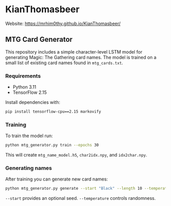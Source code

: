 # KianThomasbeer

Website: <https://mrhim0thy.github.io/KianThomasbeer/>

## MTG Card Generator

This repository includes a simple character-level LSTM model for generating Magic: The Gathering card names. The model is trained on a small list of existing card names found in `mtg_cards.txt`.

### Requirements
- Python 3.11
- TensorFlow 2.15

Install dependencies with:
```bash
pip install tensorflow-cpu==2.15 markovify
```

### Training
To train the model run:
```bash
python mtg_generator.py train --epochs 30
```
This will create `mtg_name_model.h5`, `char2idx.npy`, and `idx2char.npy`.

### Generating names
After training you can generate new card names:
```bash
python mtg_generator.py generate --start "Black" --length 10 --temperature 0.8
```
`--start` provides an optional seed. `--temperature` controls randomness.
